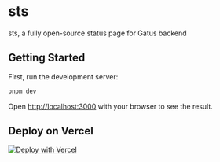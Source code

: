 # sts

sts, a fully open-source status page for Gatus backend

## Getting Started

First, run the development server:

```bash
pnpm dev
```

Open [http://localhost:3000](http://localhost:3000) with your browser to see the result.

## Deploy on Vercel

[![Deploy with Vercel](https://vercel.com/button)](https://vercel.com/new/clone?repository-url=https%3A%2F%2Fgithub.com%2Fsparanoid%2Fsts&env=SITE_TITLE,SITE_DESC,SITE_LOGO,SITE_BACK_TITLE,SITE_BACK_URL,FOOTER_TEXT,GATUS_API_BASE&envDescription=GATUS_API_BASE%20is%20required&project-name=sts&repository-name=sts)
